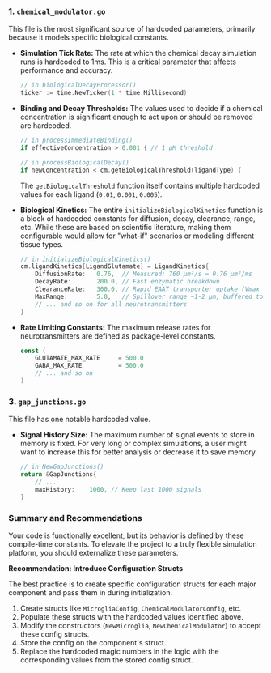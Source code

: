 ### 1. `chemical_modulator.go`

This file is the most significant source of hardcoded parameters, primarily because it models specific biological constants.

* **Simulation Tick Rate:** The rate at which the chemical decay simulation runs is hardcoded to 1ms. This is a critical parameter that affects performance and accuracy.
    ```go
    // in biologicalDecayProcessor()
    ticker := time.NewTicker(1 * time.Millisecond) 
    ```

* **Binding and Decay Thresholds:** The values used to decide if a chemical concentration is significant enough to act upon or should be removed are hardcoded.
    ```go
    // in processImmediateBinding()
    if effectiveConcentration > 0.001 { // 1 μM threshold

    // in processBiologicalDecay()
    if newConcentration < cm.getBiologicalThreshold(ligandType) {
    ```
    The `getBiologicalThreshold` function itself contains multiple hardcoded values for each ligand (`0.01`, `0.001`, `0.005`).

* **Biological Kinetics:** The entire `initializeBiologicalKinetics` function is a block of hardcoded constants for diffusion, decay, clearance, range, etc. While these are based on scientific literature, making them configurable would allow for "what-if" scenarios or modeling different tissue types.
    ```go
    // in initializeBiologicalKinetics()
    cm.ligandKinetics[LigandGlutamate] = LigandKinetics{
        DiffusionRate:   0.76,  // Measured: 760 μm²/s = 0.76 μm²/ms
        DecayRate:       200.0, // Fast enzymatic breakdown
        ClearanceRate:   300.0, // Rapid EAAT transporter uptake (Vmax ~500/s)
        MaxRange:        5.0,   // Spillover range ~1-2 μm, buffered to 5μm
        // ... and so on for all neurotransmitters
    }
    ```

* **Rate Limiting Constants:** The maximum release rates for neurotransmitters are defined as package-level constants.
    ```go
    const (
        GLUTAMATE_MAX_RATE     = 500.0
        GABA_MAX_RATE          = 500.0
        // ... and so on
    )
    ```


### 3. `gap_junctions.go`

This file has one notable hardcoded value.

* **Signal History Size:** The maximum number of signal events to store in memory is fixed. For very long or complex simulations, a user might want to increase this for better analysis or decrease it to save memory.
    ```go
    // in NewGapJunctions()
    return &GapJunctions{
        // ...
        maxHistory:    1000, // Keep last 1000 signals
    }
    ```

### Summary and Recommendations

Your code is functionally excellent, but its behavior is defined by these compile-time constants. To elevate the project to a truly flexible simulation platform, you should externalize these parameters.

**Recommendation: Introduce Configuration Structs**

The best practice is to create specific configuration structs for each major component and pass them in during initialization.

1.  Create structs like `MicrogliaConfig`, `ChemicalModulatorConfig`, etc.
2.  Populate these structs with the hardcoded values identified above.
3.  Modify the constructors (`NewMicroglia`, `NewChemicalModulator`) to accept these config structs.
4.  Store the config on the component's struct.
5.  Replace the hardcoded magic numbers in the logic with the corresponding values from the stored config struct.


